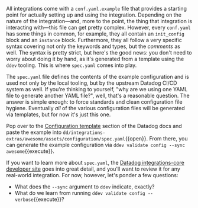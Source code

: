 All integrations come with a `conf.yaml.example` file that provides a starting point for actually setting up and using the integration. Depending on the nature of the integration—and, more to the point, the thing that integration is interacting with—this file can get pretty complex. However, every `conf.yaml` has some things in common, for example, they all contain an `init_config` block and an `instance` block. Furthermore, they all follow a very specific syntax covering not only the keywords and types, but the _comments_ as well. The syntax is pretty strict, but here's the good news: you don't need to worry about doing it by hand, as it's generated from a template using the `ddev` tooling. This is where `spec.yaml` comes into play.

The `spec.yaml` file defines the contents of the example configuration and is used not only by the local tooling, but by the upstream Datadog CI/CD system as well. If you're thinking to yourself, "why are we using one YAML file to generate another YAML file?", well, that's a reasonable question. The answer is simple enough: to force standards and clean configuration file hygiene. Eventually _all_ of the various configuration files will be generated via templates, but for now it's just this one.

Pop over to the [Configuration template](https://docs.datadoghq.com/developers/integrations/new_check_howto/?tab=configurationtemplate#create-the-check-assets) section of the Datadog docs and paste the example into `dd/integrations-extras/awesome/assets/configuration/spec.yaml`{{open}}. From there, you can generate the example configuration via `ddev validate config --sync awesome`{{execute}}.

If you want to learn more about `spec.yaml`, the [Datadog integrations-core developer site](https://datadoghq.dev/integrations-core/meta/config-specs/) goes into great detail, and you'll want to review it for any real-world integration. For now, however, let's ponder a few questions:
- What does the `--sync` argument to `ddev` indicate, exactly?
- What do we learn from running `ddev validate config --verbose`{{execute}}?
